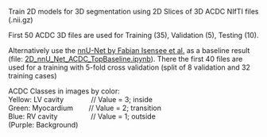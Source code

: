 Train 2D models for 3D segmentation using 2D Slices of 3D ACDC NIfTI files (.nii.gz)

First 50 ACDC 3D files are used for Training (35), Validation (5), Testing (10).



  

Alternatively use the [nnU-Net by Fabian Isensee et al.](https://github.com/MIC-DKFZ/nnUNet) as a baseline result (file: [2D_nnU_Net_ACDC_TopBaseline.ipynb](https://github.com/st148385/ACDC_3D_2Dslices/blob/main/2D_nnU_Net_ACDC_TopBaseline.ipynb)). There the first 40 files are used for a training with 5-fold cross validation (split of 8 validation and 32 training cases)

  

ACDC Classes in images by color:  
Yellow: LV cavity &nbsp;&nbsp;&nbsp;&nbsp;&nbsp;&nbsp;&nbsp;&nbsp;&nbsp;&nbsp;&nbsp;&nbsp; // Value = 3; inside  
Green: Myocardium &nbsp;&nbsp;&nbsp;&nbsp;&nbsp;&nbsp; // Value = 2; transition  
Blue: RV cavity &nbsp;&nbsp;&nbsp;&nbsp;&nbsp;&nbsp;&nbsp;&nbsp;&nbsp;&nbsp;&nbsp;&nbsp;&nbsp;&nbsp;&nbsp; // Value = 1; outside  
(Purple: Background)  
